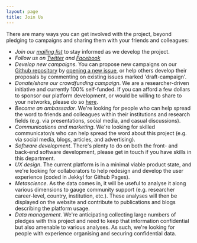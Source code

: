 ```yaml
---
layout: page
title: Join Us
---
```


There are many ways you can get involved with the project, beyond pledging to campaigns and sharing them with your friends and colleagues:

* *Join our [mailing list](http://eepurl.com/dFVBVz)* to stay informed as we develop the project.
* *Follow us on [Twitter](https://twitter.com/projectfok) and [Facebook](https://www.facebook.com/projectFOK/)* 
* *Develop new campaigns*. You can propose new campaigns on our [Github repository](https://github.com/FreeOurKnowledge/website/issues?q=is%3Aopen+is%3Aissue+label%3Adraft-campaign) by [opening a new issue](https://github.com/FreeOurKnowledge/community/issues/new/choose), or help others develop their proposals by commenting on existing issues marked 'draft-campaign'.
* *Donate/share our crowdfunding campaign*. We are a researcher-driven initiative and currently 100% self-funded. If you can afford a few dollars to sponsor our platform development, or would be willing to share to your networks, please do so [here](https://www.gofundme.com/f/rpjkz-test). 
* *Become an ambassador*. We're looking for people who can help spread the word to friends and colleagues within their institutions and research fields (e.g. via presentations, social media, and casual discussions). 
* *Communications and marketing*. We're looking for skilled communicator/s who can help spread the word about this project (e.g. via social media, blogs, articles, and advertising).
* *Software development*. There's plenty to do on both the front- and back-end software development, please get in touch if you have skills in this department.
* *UX design*. The current platform is in a minimal viable product state, and we're looking for collaborators to help redesign and develop the user experience (coded in Jekkyl for Github Pages). 
* *Metascience*. As the data comes in, it will be useful to analyse it along various dimensions to gauge community support (e.g. researcher career-level, country, institution, etc.). These analyses will then be displayed on the website and contribute to publications and blogs describing the platform usage.
* *Data management*. We're anticipating collecting large numbers of pledges with this project and need to keep that information confidential but also amenable to various analyses. As such, we're looking for people with experience organising and securing confidential data.
